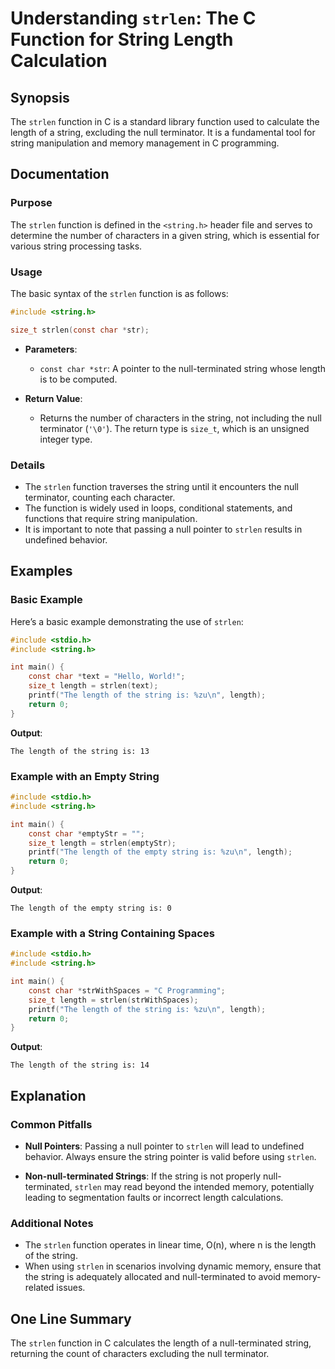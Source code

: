 <!--
Meta Description: # Understanding `strlen`: The C Function for String Length Calculation ## Synopsis The `strlen` function in C is a standard library function used to c...
Meta Keywords: string, length, strlen, null, function
-->

# Understanding `strlen`: The C Function for String Length Calculation

## Synopsis
The `strlen` function in C is a standard library function used to calculate the length of a string, excluding the null terminator. It is a fundamental tool for string manipulation and memory management in C programming.

## Documentation

### Purpose
The `strlen` function is defined in the `<string.h>` header file and serves to determine the number of characters in a given string, which is essential for various string processing tasks.

### Usage
The basic syntax of the `strlen` function is as follows:

```c
#include <string.h>

size_t strlen(const char *str);
```

- **Parameters**: 
  - `const char *str`: A pointer to the null-terminated string whose length is to be computed.
  
- **Return Value**: 
  - Returns the number of characters in the string, not including the null terminator (`'\0'`). The return type is `size_t`, which is an unsigned integer type.

### Details
- The `strlen` function traverses the string until it encounters the null terminator, counting each character.
- The function is widely used in loops, conditional statements, and functions that require string manipulation.
- It is important to note that passing a null pointer to `strlen` results in undefined behavior.

## Examples

### Basic Example
Here’s a basic example demonstrating the use of `strlen`:

```c
#include <stdio.h>
#include <string.h>

int main() {
    const char *text = "Hello, World!";
    size_t length = strlen(text);
    printf("The length of the string is: %zu\n", length);
    return 0;
}
```
**Output**:
```
The length of the string is: 13
```

### Example with an Empty String
```c
#include <stdio.h>
#include <string.h>

int main() {
    const char *emptyStr = "";
    size_t length = strlen(emptyStr);
    printf("The length of the empty string is: %zu\n", length);
    return 0;
}
```
**Output**:
```
The length of the empty string is: 0
```

### Example with a String Containing Spaces
```c
#include <stdio.h>
#include <string.h>

int main() {
    const char *strWithSpaces = "C Programming";
    size_t length = strlen(strWithSpaces);
    printf("The length of the string is: %zu\n", length);
    return 0;
}
```
**Output**:
```
The length of the string is: 14
```

## Explanation

### Common Pitfalls
- **Null Pointers**: Passing a null pointer to `strlen` will lead to undefined behavior. Always ensure the string pointer is valid before using `strlen`.
  
- **Non-null-terminated Strings**: If the string is not properly null-terminated, `strlen` may read beyond the intended memory, potentially leading to segmentation faults or incorrect length calculations.

### Additional Notes
- The `strlen` function operates in linear time, O(n), where n is the length of the string.
- When using `strlen` in scenarios involving dynamic memory, ensure that the string is adequately allocated and null-terminated to avoid memory-related issues.

## One Line Summary
The `strlen` function in C calculates the length of a null-terminated string, returning the count of characters excluding the null terminator.